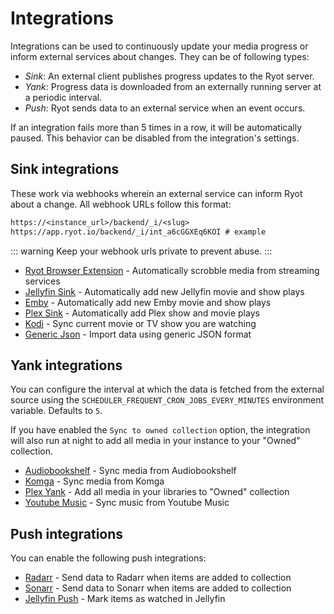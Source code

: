 <script setup>
import variables from "../variables";
</script>

# Integrations

Integrations can be used to continuously update your media progress or inform external
services about changes. They can be of following types:

- _Sink_: An external client publishes progress updates to the Ryot server.
- _Yank_: Progress data is downloaded from an externally running server at a periodic
  interval.
- _Push_: Ryot sends data to an external service when an event occurs.

If an integration fails more than 5 times in a row, it will be automatically paused. This
behavior can be disabled from the integration's settings.

## Sink integrations

These work via webhooks wherein an external service can inform Ryot about a change. All
webhook URLs follow this format:

```txt
https://<instance_url>/backend/_i/<slug>
https://app.ryot.io/backend/_i/int_a6cGGXEq6KOI # example
```

::: warning
Keep your webhook urls private to prevent abuse.
:::

- [Ryot Browser Extension](./ryot-browser-extension.md) - Automatically scrobble media from
  streaming services <Badge type="warning" text="PRO" />
- [Jellyfin Sink](./jellyfin-sink.md) - Automatically add new Jellyfin movie and show plays
- [Emby](./emby.md) - Automatically add new Emby movie and show plays
- [Plex Sink](./plex-sink.md) - Automatically add Plex show and movie plays
- [Kodi](./kodi.md) - Sync current movie or TV show you are watching
- [Generic Json](./generic-json.md) - Import data using generic JSON format

## Yank integrations

You can configure the interval at which the data is fetched from the external source using
the `SCHEDULER_FREQUENT_CRON_JOBS_EVERY_MINUTES` environment variable. Defaults to `5`.

If you have enabled the `Sync to owned collection` option, the integration will also run
at night to add all media in your instance to your "Owned" collection.

- [Audiobookshelf](./audiobookshelf.md) - Sync media from Audiobookshelf
- [Komga](./komga.md) - Sync media from Komga
- [Plex Yank](./plex-yank.md) - Add all media in your libraries to "Owned" collection
- [Youtube Music](./youtube-music.md) - Sync music from Youtube Music <Badge type="warning" text="PRO" />

## Push integrations

You can enable the following push integrations:

- [Radarr](./radarr.md) - Send data to Radarr when items are added to collection
- [Sonarr](./sonarr.md) - Send data to Sonarr when items are added to collection
- [Jellyfin Push](./jellyfin-push.md) - Mark items as watched in Jellyfin <Badge type="warning" text="PRO" />
